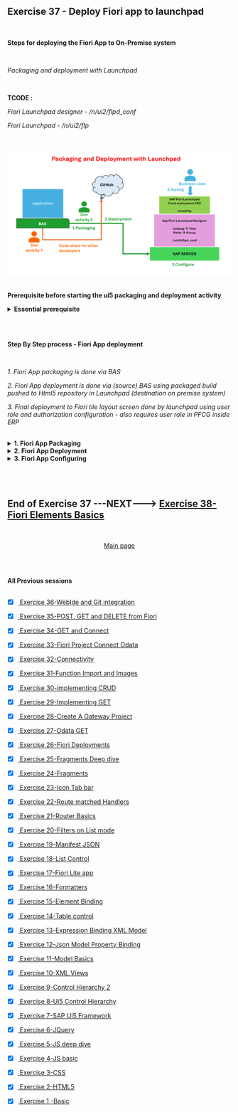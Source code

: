 ## Exercise 37 - Deploy Fiori app to launchpad

</br>

**Steps for deploying the Fiori App to On-Premise system**

</br>

*Packaging and deployment with Launchpad*

</br>

**TCODE :**

*Fiori Launchpad designer - /n/ui2/flpd_conf*

*Fiori Launchpad - /n/ui2/flp*

</br></br>
<img src="./files/37-Fiori-App-deployment.png">
</br></br>


**Prerequisite before starting the ui5 packaging and deployment activity**

<details>
<summary> <b> Essential prerequisite</b> </summary>
</br></br></br>


**BAS activity**

*Command for installing ui5 CLI -command line interface*

```bat
npm install --global @ui5/cli
```

<img src="./files/ui5e37-1.png"></br></br>


</br>

*Command for installing ABAP repository deployment*

```bat
npm install @sap/abap-deploy
```

<img src="./files/ui5e37-1c.png"></br></br>


</br>

*Command for installing Fiori deployment tools*

```bat
npm install @sap/ux-ui5-tooling
```

<img src="./files/ui5e37-1d.png"></br></br>



</br></br>

**ERP system activity**


*A Demo package is created and assigned to transport*

<img src="./files/ui5e37-1a.png"></br></br>

*A Demo transport is created and assigned with sample package*

<img src="./files/ui5e37-1b.png"></br></br>
</details>

</br></br>

**Step By Step process - Fiori App deployment**

</br>

*1. Fiori App packaging is done via BAS*

*2. Fiori App deployment is done via (source) BAS using packaged build pushed to Html5 repository in Launchpad (destination on premise system)*

*3. Final deployment to Fiori tile layout screen done by launchpad using user role and authorization configuration - also requires user role in PFCG inside ERP*

</br>


<details>
<summary> <b> 1. Fiori App Packaging </b> </summary>
</br>

*First Command for packaging*

Command : 
</br>

```bat
ui5 build
```

</br>

<img src="./files/ui5e37-2.png"></br></br>
<img src="./files/ui5e37-3.png"></br></br>

</br>

*Dist - Distribution*

</br>

<img src="./files/ui5e37-4.png"></br></br>
<img src="./files/ui5e37-5.png"></br></br>
</details>

<details>
<summary> <b> 2. Fiori App Deployment </b> </summary>
</br>
</br>

*Second Command for Deploying to ERP -system repository*

Command : 
</br>

```bat
npx fiori add deploy-config
```

<img src="./files/ui5e37-6.png"></br></br>
<img src="./files/ui5e37-7.png"></br></br>
<img src="./files/ui5e37-9.png"></br></br>

<img src="./files/ui5e37-10.png"></br></br>
<img src="./files/ui5e37-11.png"></br></br>
<img src="./files/ui5e37-12.png"></br></br>
<img src="./files/ui5e37-13.png"></br></br>
<img src="./files/ui5e37-14.png"></br></br>
<img src="./files/ui5e37-15.png"></br></br>
<img src="./files/ui5e37-16.png"></br></br>
<img src="./files/ui5e37-17.png"></br></br>
<img src="./files/ui5e37-18.png"></br></br>
<img src="./files/ui5e37-19.png"></br></br>
<img src="./files/ui5e37-20.png"></br></br>
<img src="./files/ui5e37-21.png"></br></br>
<img src="./files/ui5e37-22.png"></br></br>
<img src="./files/ui5e37-23.png"></br></br>
<img src="./files/ui5e37-24.png"></br></br>
<img src="./files/ui5e37-25.png"></br></br>
<img src="./files/ui5e37-26.png"></br></br>
<img src="./files/ui5e37-27.png"></br></br>
<img src="./files/ui5e37-28.png"></br></br>
<img src="./files/ui5e37-29.png"></br></br>
<img src="./files/ui5e37-30.png"></br></br>
<img src="./files/ui5e37-31.png"></br></br>
<img src="./files/ui5e37-32.png"></br></br>
<img src="./files/ui5e37-33.png"></br></br>
<img src="./files/ui5e37-34.png"></br></br>
<img src="./files/ui5e37-35.png"></br></br>
<img src="./files/ui5e37-36.png"></br></br>
<img src="./files/ui5e37-37.png"></br></br>
<img src="./files/ui5e37-38.png"></br></br>
<img src="./files/ui5e37-39.png"></br></br>
<img src="./files/ui5e37-40.png"></br></br>
<img src="./files/ui5e37-41.png"></br></br>
<img src="./files/ui5e37-42.png"></br></br>
<img src="./files/ui5e37-43.png"></br></br>
<img src="./files/ui5e37-44.png"></br></br>
<img src="./files/ui5e37-45.png"></br></br>
<img src="./files/ui5e37-46.png"></br></br>
<img src="./files/ui5e37-47.png"></br></br>
<img src="./files/ui5e37-48.png"></br></br>
<img src="./files/ui5e37-49.png"></br></br>
<img src="./files/ui5e37-50.png"></br></br>
<img src="./files/ui5e37-51.png"></br></br>
<img src="./files/ui5e37-52.png"></br></br>
<img src="./files/ui5e37-53.png"></br></br>
<img src="./files/ui5e37-54.png"></br></br>
<img src="./files/ui5e37-55.png"></br></br>
<img src="./files/ui5e37-56.png"></br></br>
<img src="./files/ui5e37-57.png"></br></br>
<img src="./files/ui5e37-58.png"></br></br>
<img src="./files/ui5e37-59.png"></br></br>
<img src="./files/ui5e37-60.png"></br></br>
<img src="./files/ui5e37-61.png"></br></br>
<img src="./files/ui5e37-62.png"></br></br>
<img src="./files/ui5e37-63.png"></br></br>
<img src="./files/ui5e37-64.png"></br></br>
<img src="./files/ui5e37-65.png"></br></br>
<img src="./files/ui5e37-66.png"></br></br>
<img src="./files/ui5e37-67.png"></br></br>
<img src="./files/ui5e37-68.png"></br></br>
<img src="./files/ui5e37-69.png"></br></br>
<img src="./files/ui5e37-70.png"></br></br>
<img src="./files/ui5e37-71.png"></br></br>
<img src="./files/ui5e37-72.png"></br></br>
<img src="./files/ui5e37-73.png"></br></br>
<img src="./files/ui5e37-74.png"></br></br>
<img src="./files/ui5e37-75.png"></br></br>
<img src="./files/ui5e37-76.png"></br></br>
<img src="./files/ui5e37-77.png"></br></br>
<img src="./files/ui5e37-78.png"></br></br>
<img src="./files/ui5e37-79.png"></br></br>
<img src="./files/ui5e37-80.png"></br></br>
<img src="./files/ui5e37-81.png"></br></br>
<img src="./files/ui5e37-82.png"></br></br>
<img src="./files/ui5e37-83.png"></br></br>
<img src="./files/ui5e37-84.png"></br></br>
<img src="./files/ui5e37-85.png"></br></br>
<img src="./files/ui5e37-86.png"></br></br>
<img src="./files/ui5e37-87.png"></br></br>
<img src="./files/ui5e37-88.png"></br></br>
<img src="./files/ui5e37-89.png"></br></br>
<img src="./files/ui5e37-90.png"></br></br>
<img src="./files/ui5e37-91.png"></br></br>
<img src="./files/ui5e37-92.png"></br></br>
<img src="./files/ui5e37-93.png"></br></br>
<img src="./files/ui5e37-94.png"></br></br>
<img src="./files/ui5e37-95.png"></br></br>
<img src="./files/ui5e37-96.png"></br></br>
<img src="./files/ui5e37-97.png"></br></br>
<img src="./files/ui5e37-98.png"></br></br>
<img src="./files/ui5e37-99.png"></br></br>
<img src="./files/ui5e37-100.png"></br></br>
<img src="./files/ui5e37-101.png"></br></br>
<img src="./files/ui5e37-102.png"></br></br>
<img src="./files/ui5e37-103.png"></br></br>
<img src="./files/ui5e37-104.png"></br></br>
<img src="./files/ui5e37-105.png"></br></br>
<img src="./files/ui5e37-106.png"></br></br>
<img src="./files/ui5e37-107.png"></br></br>
<img src="./files/ui5e37-108.png"></br></br>
<img src="./files/ui5e37-109.png"></br></br>
<img src="./files/ui5e37-110.png"></br></br>
<img src="./files/ui5e37-111.png"></br></br>
<img src="./files/ui5e37-112.png"></br></br>
<img src="./files/ui5e37-113.png"></br></br>
<img src="./files/ui5e37-114.png"></br></br>
<img src="./files/ui5e37-115.png"></br></br>
<img src="./files/ui5e37-116.png"></br></br>
<img src="./files/ui5e37-117.png"></br></br>
<img src="./files/ui5e37-118.png"></br></br>
<img src="./files/ui5e37-119.png"></br></br>
<img src="./files/ui5e37-120.png"></br></br>
<img src="./files/ui5e37-121.png"></br></br>
<img src="./files/ui5e37-122.png"></br></br>
<img src="./files/ui5e37-123.png"></br></br>
<img src="./files/ui5e37-124.png"></br></br>
<img src="./files/ui5e37-125.png"></br></br>
<img src="./files/ui5e37-126.png"></br></br>
<img src="./files/ui5e37-127.png"></br></br>
<img src="./files/ui5e37-128.png"></br></br>
<img src="./files/ui5e37-129.png"></br></br>
<img src="./files/ui5e37-130.png"></br></br>
<img src="./files/ui5e37-131.png"></br></br>
<img src="./files/ui5e37-132.png"></br></br>
<img src="./files/ui5e37-133.png"></br></br>
<img src="./files/ui5e37-134.png"></br></br>
<img src="./files/ui5e37-135.png"></br></br>
<img src="./files/ui5e37-136.png"></br></br>
<img src="./files/ui5e37-137.png"></br></br>
<img src="./files/ui5e37-138.png"></br></br>
<img src="./files/ui5e37-139.png"></br></br>
<img src="./files/ui5e37-140.png"></br></br>
<img src="./files/ui5e37-141.png"></br></br>
<img src="./files/ui5e37-142.png"></br></br>
<img src="./files/ui5e37-143.png"></br></br>
<img src="./files/ui5e37-144.png"></br></br>
<img src="./files/ui5e37-145.png"></br></br>
<img src="./files/ui5e37-146.png"></br></br>
<img src="./files/ui5e37-147.png"></br></br>
<img src="./files/ui5e37-148.png"></br></br>
<img src="./files/ui5e37-149.png"></br></br>
<img src="./files/ui5e37-150.png"></br></br>



</br>
</details>

<details>
<summary> <b> 3. Fiori App Configuring </b> </summary>
</br>
</br>
</br>
</details>


</br>
</br></br>

## End of Exercise 37 ---NEXT---> <a href="https://github.com/Octavius-Dante/Arthelais/tree/main/ex_38"> Exercise 38-Fiori Elements Basics </a>
</br>
<p align="center"> <a href="https://github.com/Octavius-Dante/Arthelais/tree/main"> Main page </a> </p>


</br></br>

**All Previous sessions**
</br></br>

<!-- - [x] <a href="https://github.com/Octavius-Dante/Arthelais/tree/main/ex_37"> Exercise 37-Deploy app to launchpad</a> -->
- [x] <a href="https://github.com/Octavius-Dante/Arthelais/tree/main/ex_36"> Exercise 36-WebIde and Git integration</a>
- [x] <a href="https://github.com/Octavius-Dante/Arthelais/tree/main/ex_35"> Exercise 35-POST, GET and DELETE from Fiori</a>
- [x] <a href="https://github.com/Octavius-Dante/Arthelais/tree/main/ex_34"> Exercise 34-GET and Connect</a>
- [x] <a href="https://github.com/Octavius-Dante/Arthelais/tree/main/ex_33"> Exercise 33-Fiori Project Connect Odata</a>
- [x] <a href="https://github.com/Octavius-Dante/Arthelais/tree/main/ex_32"> Exercise 32-Connectivity</a>
- [x] <a href="https://github.com/Octavius-Dante/Arthelais/tree/main/ex_31"> Exercise 31-Function Import and Images</a>
- [x] <a href="https://github.com/Octavius-Dante/Arthelais/tree/main/ex_30"> Exercise 30-implementing CRUD</a>
- [x] <a href="https://github.com/Octavius-Dante/Arthelais/tree/main/ex_29"> Exercise 29-Implementing GET</a>
- [x] <a href="https://github.com/Octavius-Dante/Arthelais/tree/main/ex_28"> Exercise 28-Create A Gateway Project</a>
- [x] <a href="https://github.com/Octavius-Dante/Arthelais/tree/main/ex_27"> Exercise 27-Odata GET</a>
- [x] <a href="https://github.com/Octavius-Dante/Arthelais/tree/main/ex_26"> Exercise 26-Fiori Deployments</a>
- [x] <a href="https://github.com/Octavius-Dante/Arthelais/tree/main/ex_25"> Exercise 25-Fragments Deep dive</a>
- [x] <a href="https://github.com/Octavius-Dante/Arthelais/tree/main/ex_24"> Exercise 24-Fragments</a>
- [x] <a href="https://github.com/Octavius-Dante/Arthelais/tree/main/ex_23"> Exercise 23-Icon Tab bar</a>
- [x] <a href="https://github.com/Octavius-Dante/Arthelais/tree/main/ex_22"> Exercise 22-Route matched Handlers</a>
- [x] <a href="https://github.com/Octavius-Dante/Arthelais/tree/main/ex_21"> Exercise 21-Router Basics</a>
- [x] <a href="https://github.com/Octavius-Dante/Arthelais/tree/main/ex_20"> Exercise 20-Filters on List mode</a>
- [x] <a href="https://github.com/Octavius-Dante/Arthelais/tree/main/ex_19"> Exercise 19-Manifest JSON</a>
- [x] <a href="https://github.com/Octavius-Dante/Arthelais/tree/main/ex_18"> Exercise 18-List Control</a>
- [x] <a href="https://github.com/Octavius-Dante/Arthelais/tree/main/ex_17"> Exercise 17-Fiori Lite app</a>
- [x] <a href="https://github.com/Octavius-Dante/Arthelais/tree/main/ex_16"> Exercise 16-Formatters </a>
- [x] <a href="https://github.com/Octavius-Dante/Arthelais/tree/main/ex_15"> Exercise 15-Element Binding</a>
- [x] <a href="https://github.com/Octavius-Dante/Arthelais/tree/main/ex_14"> Exercise 14-Table control</a>
- [x] <a href="https://github.com/Octavius-Dante/Arthelais/tree/main/ex_13"> Exercise 13-Expression Binding XML Model</a>
- [x] <a href="https://github.com/Octavius-Dante/Arthelais/tree/main/ex_12"> Exercise 12-Json Model Property Binding</a>
- [x] <a href="https://github.com/Octavius-Dante/Arthelais/tree/main/ex_11"> Exercise 11-Model Basics </a>
- [x] <a href="https://github.com/Octavius-Dante/Arthelais/tree/main/ex_10"> Exercise 10-XML Views </a>
- [x] <a href="https://github.com/Octavius-Dante/Arthelais/tree/main/ex_9"> Exercise 9-Control Hierarchy 2</a>
- [x] <a href="https://github.com/Octavius-Dante/Arthelais/tree/main/ex_8"> Exercise 8-Ui5 Control Hierarchy </a>
- [x] <a href="https://github.com/Octavius-Dante/Arthelais/tree/main/ex_7"> Exercise 7-SAP Ui5 Framework </a>
- [x] <a href="https://github.com/Octavius-Dante/Arthelais/tree/main/ex_6"> Exercise 6-JQuery </a>
- [x] <a href="https://github.com/Octavius-Dante/Arthelais/tree/main/ex_5"> Exercise 5-JS deep dive </a>
- [x] <a href="https://github.com/Octavius-Dante/Arthelais/tree/main/ex_4"> Exercise 4-JS basic </a>
- [x] <a href="https://github.com/Octavius-Dante/Arthelais/tree/main/ex_3"> Exercise 3-CSS </a>
- [x] <a href="https://github.com/Octavius-Dante/Arthelais/tree/main/ex_2"> Exercise 2-HTML5</a>
- [x] <a href="https://github.com/Octavius-Dante/Arthelais/tree/main/ex_1"> Exercise 1 -Basic </a>


<!--

<details>
<summary> <b> ALL CODE CHANGES - TODAY SESSION </b> </summary>
</br>
</br>

</br>
</br>
<img src="./files/capmd12-96a.png" >
</br>
</br>
</details>

-->